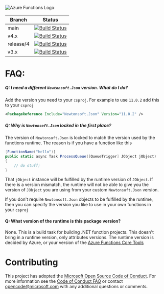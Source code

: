 ﻿![Azure Functions Logo](https://raw.githubusercontent.com/Azure/azure-functions-cli/master/src/Azure.Functions.Cli/npm/assets/azure-functions-logo-color-raster.png)

|Branch|Status|
|---|---|
|main|[![Build Status](https://azfunc.visualstudio.com/Azure%20Functions/_apis/build/status/Azure.azure-functions-vs-build-sdk?branchName=main)](https://azfunc.visualstudio.com/Azure%20Functions/_build/latest?definitionId=52&branchName=main)|
|v4.x|[![Build Status](https://azfunc.visualstudio.com/Azure%20Functions/_apis/build/status/Azure.azure-functions-vs-build-sdk?branchName=v4.x)](https://azfunc.visualstudio.com/Azure%20Functions/_build/latest?definitionId=52&branchName=v4.x)|
|release/4|[![Build Status](https://azfunc.visualstudio.com/Azure%20Functions/_apis/build/status/Azure.azure-functions-vs-build-sdk?branchName=release%2F4)](https://azfunc.visualstudio.com/Azure%20Functions/_build/latest?definitionId=52&branchName=release%2F4)|
|v3.x|[![Build Status](https://azfunc.visualstudio.com/Azure%20Functions/_apis/build/status/Azure.azure-functions-vs-build-sdk?branchName=v3.x)](https://azfunc.visualstudio.com/Azure%20Functions/_build/latest?definitionId=52&branchName=v3.x)|

# FAQ:

##### Q: I need a different `Newtonsoft.Json` version. What do I do?
Add the version you need to your `csproj`. For example to use `11.0.2` add this to your `csproj`

```xml
<PackageReference Include="Newtonsoft.Json" Version="11.0.2" />
```

##### Q: Why is `Newtonsoft.Json` locked in the first place?
The version of `Newtonsoft.Json` is locked to match the version used by the functions runtime. The reason is if you have a function like this

```cs
[FunctionName("hello")]
public static async Task ProcessQueue([QueueTrigger] JObject jObject)
{
    // do stuff;
}
```

That `jObject` instance will be fulfilled by the runtime version of `JObject`. If there is a version mismatch, the runtime will not be able to give you the version of `JObject` you are using from your custom `Newtonsoft.Json` version.

If you don't require `Newtonsoft.Json` objects to be fulfilled by the runtime, then you can specify the version you like to use in your own functions in your `csproj`

#### Q: What version of the runtime is this package version?
None. This is a build task for building .NET function projects. This doesn't bring in a runtime version, only attributes versions. The runtime version is decided by Azure, or your version of the [Azure Functions Core Tools](https://github.com/Azure/azure-functions-core-tools)



# Contributing

This project has adopted the [Microsoft Open Source Code of Conduct](https://opensource.microsoft.com/codeofconduct/). For more information see the [Code of Conduct FAQ](https://opensource.microsoft.com/codeofconduct/faq/) or contact [opencode@microsoft.com](mailto:opencode@microsoft.com) with any additional questions or comments.
